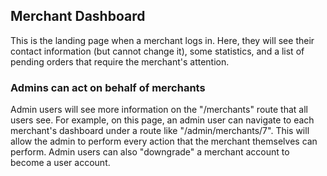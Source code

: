## Merchant Dashboard
This is the landing page when a merchant logs in. Here, they will see their contact information
(but cannot change it), some statistics, and a list of pending orders that require the merchant's
attention.
### Admins can act on behalf of merchants
Admin users will see more information on the "/merchants" route that all users
see. For example, on this page, an admin user can navigate to each merchant's
dashboard under a route like "/admin/merchants/7". This will allow the admin to
perform every action that the merchant themselves can perform. Admin users can
also "downgrade" a merchant account to become a user account.